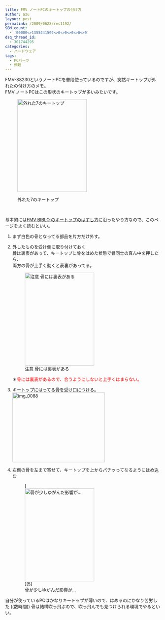 ```yaml
---
title: FMV ノートPCのキートップの付け方
author: azu
layout: post
permalink: /2009/0628/res1192/
SBM_count:
  - '00000<>1355441502<>0<>0<>0<>0<>0'
dsq_thread_id:
  - 301744295
categories:
  - ハードウェア
tags:
  - PCパーツ
  - 修理
---
```

FMV-S8230というノートPCを普段使っているのですが、突然キートップが外れたの付け方のメモ。  
FMV ノートPCはこの形状のキートップが多いみたいです。<figure id="attachment_1193" style="width: 225px;" class="wp-caption alignnone">

[<img class="size-medium wp-image-1193" title="img_0086" src="https://efcl.info/wp-content/uploads/2009/06/img_0086-225x300.jpg" alt="外れた7のキートップ" width="225" height="300" />][1]<figcaption class="wp-caption-text">外れた7のキートップ</figcaption></figure> 
&nbsp;

基本的には[FMV BIBLO のキートップのはずし方][2]に沿ったやり方なので、このページをよく読むといい。

1.  まず白色の骨となってる部品を片方だけ外す。
2.  外したものを受け側に取り付けておく  
    骨は裏表があって、キートップに骨をはめた状態で骨同士の真ん中を押したら、  
    両方の骨が上手く動くと表裏があってる。 <figure id="attachment_1194" style="width: 225px;" class="wp-caption alignnone">[<img class="size-medium wp-image-1194" title="img_0087" src="https://efcl.info/wp-content/uploads/2009/06/img_0087-225x300.jpg" alt="注意 骨には裏表がある" width="225" height="300" />][3]<figcaption class="wp-caption-text">注意 骨には裏表がある</figcaption></figure> 
    ＊<span style="color: #ff0000;">骨には裏表があるので、合うようにしないと上手くはまらない。</span>

3.  キートップにはってる骨を受け口につける。   
    [<img class="alignnone size-medium wp-image-1195" title="img_0088" src="https://efcl.info/wp-content/uploads/2009/06/img_0088-300x225.jpg" alt="img_0088" width="300" height="225" />][4]
4.  右側の骨を左まで寄せて、キートップを上からパチッってなるようにはめ込む 
    <figure id="attachment_1196" style="width: 225px;" class="wp-caption alignnone">[<img class="size-medium wp-image-1196" title="img_0089" src="https://efcl.info/wp-content/uploads/2009/06/img_0089-225x300.jpg" alt="骨が少しゆがんだ影響が…" width="225" height="300" />][5]<figcaption class="wp-caption-text">骨が少しゆがんだ影響が…</figcaption></figure></li> </ol> 
    自分が使っているPCはかなりキートップが薄いので、はめるのにかなり苦労した ((数時間))   
    骨は結構吹っ飛ぶので、吹っ飛んでも見つけられる環境でやるといい。
    
    &nbsp;

 [1]: https://efcl.info/wp-content/uploads/2009/06/img_0086.jpg
 [2]: http://f42.aaa.livedoor.jp/%7Eakipara/new_page_17.htm
 [3]: https://efcl.info/wp-content/uploads/2009/06/img_0087.jpg
 [4]: https://efcl.info/wp-content/uploads/2009/06/img_0088.jpg
 [5]: https://efcl.info/wp-content/uploads/2009/06/img_0089.jpg
